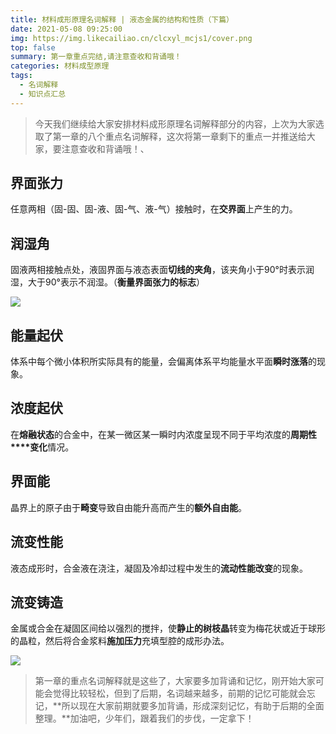 ```yaml
---
title: 材料成形原理名词解释 | 液态金属的结构和性质（下篇）
date: 2021-05-08 09:25:00
img: https://img.likecailiao.cn/clcxyl_mcjs1/cover.png
top: false
summary: 第一章重点完结,请注意查收和背诵哦！
categories: 材料成型原理
tags:
  - 名词解释
  - 知识点汇总
---
```


> 今天我们继续给大家安排材料成形原理名词解释部分的内容，上次为大家选取了第一章的八个重点名词解释，这次将第一章剩下的重点一并推送给大家，要注意查收和背诵哦！、



## 界面张力

任意两相（固-固、固-液、固-气、液-气）接触时，在**交界面**上产生的力。



## 润湿角

固液两相接触点处，液固界面与液态表面**切线的夹角**，该夹角小于90°时表示润湿，大于90°表示不润湿。（**衡量界面张力的标志**）

![](https://img.likecailiao.cn/clcxyl_mcjs2/1.png)



## 能量起伏

体系中每个微小体积所实际具有的能量，会偏离体系平均能量水平面**瞬时涨落**的现象。



## 浓度起伏

在**熔融状态**的合金中，在某一微区某一瞬时内浓度呈现不同于平均浓度的**周期性****变化**情况。



## 界面能

晶界上的原子由于**畸变**导致自由能升高而产生的**额外自由能**。



## 流变性能

液态成形时，合金液在浇注，凝固及冷却过程中发生的**流动性能改变**的现象。



## 流变铸造

金属或合金在凝固区间给以强烈的搅拌，使**静止的树枝晶**转变为梅花状或近于球形的晶粒，然后将合金浆料**施加压力**充填型腔的成形办法。

![](https://img.likecailiao.cn/clcxyl_mcjs2/2.jpg)



> 第一章的重点名词解释就是这些了，大家要多加背诵和记忆，刚开始大家可能会觉得比较轻松，但到了后期，名词越来越多，前期的记忆可能就会忘记，**所以现在大家前期就要多加背诵，形成深刻记忆，有助于后期的全面整理。**加油吧，少年们，跟着我们的步伐，一定拿下！

